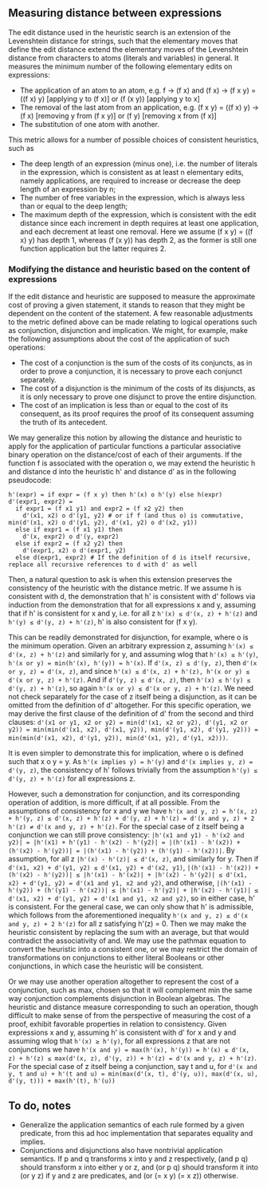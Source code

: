 ## Measuring distance between expressions

The edit distance used in the heuristic search is an extension of the Levenshtein distance for strings, such that the elementary moves that define the edit distance extend the elementary moves of the Levenshtein distance from characters to atoms (literals and variables) in general.
It measures the minimum number of the following elementary edits on expressions:
- The application of an atom to an atom, e.g. f -> (f x) and (f x) -> (f x y) = ((f x) y) [applying y to (f x)] or (f (x y)) [applying y to x]
- The removal of the last atom from an application, e.g. (f x y) = ((f x) y) -> (f x) [removing y from (f x y)] or (f y) [removing x from (f x)]
- The substitution of one atom with another.

This metric allows for a number of possible choices of consistent heuristics, such as
- The deep length of an expression (minus one), i.e. the number of literals in the expression, which is consistent as at least n elementary edits, namely applications, are required to increase or decrease the deep length of an expression by n;
- The number of free variables in the expression, which is always less than or equal to the deep length;
- The maximum depth of the expression, which is consistent with the edit distance since each increment in depth requires at least one application, and each decrement at least one removal. Here we assume (f x y) = ((f x) y) has depth 1, whereas (f (x y)) has depth 2, as the former is still one function application but the latter requires 2.

### Modifying the distance and heuristic based on the content of expressions

If the edit distance and heuristic are supposed to measure the approximate cost of proving a given statement, it stands to reason that they might be dependent on the content of the statement. A few reasonable adjustments to the metric defined above can be made relating to logical operations such as conjunction, disjunction and implication. We might, for example, make the following assumptions about the cost of the application of such operations:
- The cost of a conjunction is the sum of the costs of its conjuncts, as in order to prove a conjunction, it is necessary to prove each conjunct separately.
- The cost of a disjunction is the minimum of the costs of its disjuncts, as it is only necessary to prove one disjunct to prove the entire disjunction.
- The cost of an implication is less than or equal to the cost of its consequent, as its proof requires the proof of its consequent assuming the truth of its antecedent.

We may generalize this notion by allowing the distance and heuristic to apply for the application of particular functions a particular associative binary operation on the distance/cost of each of their arguments. If the function f is associated with the operation o, we may extend the heuristic h and distance d into the heuristic h' and distance d' as in the following pseudocode:

```
h'(expr) = if expr = (f x y) then h'(x) o h'(y) else h(expr)
d'(expr1, expr2) =
  if expr1 = (f x1 y1) and expr2 = (f x2 y2) then
    d'(x1, x2) o d'(y1, y2) # or if f (and thus o) is commutative, min(d'(x1, x2) o d'(y1, y2), d'(x1, y2) o d'(x2, y1))
  else if expr1 = (f x1 y1) then
    d'(x, expr2) o d'(y, expr2)
  else if expr2 = (f x2 y2) then
    d'(expr1, x2) o d'(expr1, y2)
  else d(expr1, expr2) # If the definition of d is itself recursive, replace all recursive references to d with d' as well
```

Then, a natural question to ask is when this extension preserves the consistency of the heuristic with the distance metric. If we assume h is consistent with d, the demonstration that h' is consistent with d' follows via induction from the demonstration that for all expressions x and y, assuming that if h' is consistent for x and y, i.e. for all z `h'(x) ≤ d'(x, z) + h'(z)` and `h'(y) ≤ d'(y, z) + h'(z)`, h' is also consistent for (f x y).

This can be readily demonstrated for disjunction, for example, where o is the minimum operation. Given an arbitrary expression z, assuming `h'(x) ≤ d'(x, z) + h'(z)` and similarly for y, and assuming wlog that `h'(x) ≤ h'(y)`, `h'(x or y) = min(h'(x), h'(y)) = h'(x)`. If `d'(x, z) ≤ d'(y, z)`, then `d'(x or y, z) = d'(x, z)`, and since `h'(x) ≤ d'(x, z) + h'(z), h'(x or y) ≤ d'(x or y, z) + h'(z)`. And if `d'(y, z) ≤ d'(x, z)`, then `h'(x) ≤ h'(y) ≤ d'(y, z) + h'(z)`, so again `h'(x or y) ≤ d'(x or y, z) + h'(z)`. 
We need not check separately for the case of z itself being a disjunction, as it can be omitted from the definition of d' altogether. For this specific operation, we may derive the first clause of the definition of d' from the second and third clauses: `d'(x1 or y1, x2 or y2) = min(d'(x1, x2 or y2), d'(y1, x2 or y2)) = min(min(d'(x1, x2), d'(x1, y2)), min(d'(y1, x2), d'(y1, y2))) = min(min(d'(x1, x2), d'(y1, y2)), min(d'(x1, y2), d'(y1, x2)))`.

It is even simpler to demonstrate this for implication, where o is defined such that x o y = y. As `h'(x implies y) = h'(y)` and `d'(x implies y, z) = d'(y, z)`, the consistency of h' follows trivially from the assumption `h'(y) ≤ d'(y, z) + h'(z)` for all expressions z.

However, such a demonstration for conjunction, and its corresponding operation of addition, is more difficult, if at all possible. From the assumptions of consistency for x and y we have `h'(x and y, z) = h'(x, z) + h'(y, z) ≤ d'(x, z) + h'(z) + d'(y, z) + h'(z) = d'(x and y, z) + 2 h'(z) ≠ d'(x and y, z) + h'(z)`. 
For the special case of z itself being a conjunction we can still prove consistency: `|h'(x1 and y1) - h'(x2 and y2)| = |h'(x1) + h'(y1) - h'(x2) - h'(y2)| = |(h'(x1) - h'(x2)) + (h'(x2) - h'(y2))| = |(h'(x1) - h'(y2)) + (h'(y1) - h'(x2))|`. 
By assumption, for all z `|h'(x) - h'(z)| ≤ d'(x, z)`, and similarly for y. Then if `d'(x1, x2) + d'(y1, y2) ≤ d'(x1, y2) + d'(x2, y1)`, `|(h'(x1) - h'(x2)) + (h'(x2) - h'(y2))| ≤ |h'(x1) - h'(x2)| + |h'(x2) - h'(y2)| ≤ d'(x1, x2) + d'(y1, y2) = d'(x1 and y1, x2 and y2)`, and otherwise, `|(h'(x1) - h'(y2)) + (h'(y1) - h'(x2))| ≤ |h'(x1) - h'(y2)| + |h'(x2) - h'(y1)| ≤ d'(x1, x2) + d'(y1, y2) = d'(x1 and y1, x2 and y2)`, so in either case, h' is consistent.
For the general case, we can only show that h' is admissible, which follows from the aforementioned inequality `h'(x and y, z) ≤ d'(x and y, z) + 2 h'(z)` for all z satisfying h'(z) = 0. Then we may make the heuristic consistent by replacing the sum with an average, but that would contradict the associativity of and. We may use the pathmax equation to convert the heuristic into a consistent one, or we may restrict the domain of transformations on conjunctions to either literal Booleans or other conjunctions, in which case the heuristic will be consistent.

Or we may use another operation altogether to represent the cost of a conjunction, such as max, chosen so that it will complement min the same way conjunction complements disjunction in Boolean algebras. The heuristic and distance measure corresponding to such an operation, though difficult to make sense of from the perspective of measuring the cost of a proof, exhibit favorable properties in relation to consistency.
Given expressions x and y, assuming h' is consistent with d' for x and y and assuming wlog that `h'(x) ≥ h'(y)`, for all expressions z that are not conjunctions we have `h'(x and y) = max(h'(x), h'(y)) = h'(x) ≤ d'(x, z) + h'(z) ≤ max(d'(x, z), d'(y, z)) + h'(z) = d'(x and y, z) + h'(z)`. 
For the special case of z itself being a conjunction, say t and u, for `d'(x and y, t and u) + h'(t and u) = min(max(d'(x, t), d'(y, u)), max(d'(x, u), d'(y, t))) + max(h'(t), h'(u))`

## To do, notes

- Generalize the application semantics of each rule formed by a given predicate, from this ad hoc implementation that separates equality and implies.
- Conjunctions and disjunctions also have nontrivial application semantics. If p and q transforms x into y and z respectively, (and p q) should transform x into either y or z, and (or p q) should transform it into (or y z) if y and z are predicates, and (or (= x y) (= x z)) otherwise.